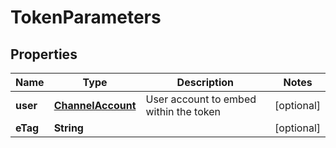 
# TokenParameters

## Properties
Name | Type | Description | Notes
------------ | ------------- | ------------- | -------------
**user** | [**ChannelAccount**](ChannelAccount.md) | User account to embed within the token |  [optional]
**eTag** | **String** |  |  [optional]



